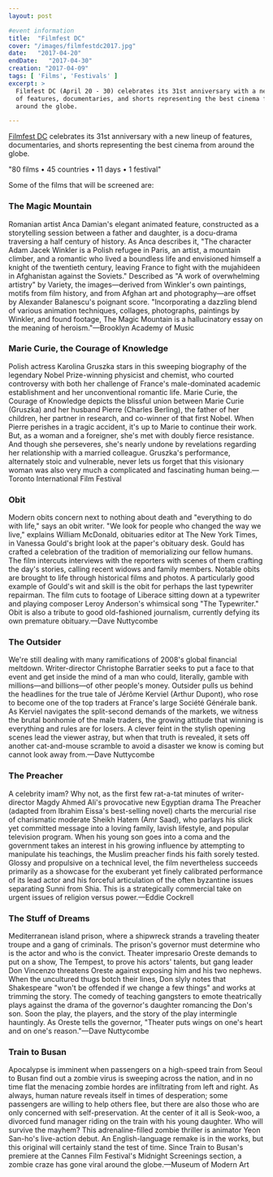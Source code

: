 ```yaml
---
layout: post

#event information
title:  "Filmfest DC"
cover: "/images/filmfestdc2017.jpg"
date:   "2017-04-20"
endDate:   "2017-04-30"
creation: "2017-04-09"
tags: [ 'Films', 'Festivals' ]
excerpt: >
  Filmfest DC (April 20 - 30) celebrates its 31st anniversary with a new lineup
  of features, documentaries, and shorts representing the best cinema from
  around the globe.

---
```


[Filmfest DC](http://www.filmfestdc.org/) celebrates its 31st anniversary
with a new lineup of features, documentaries, and shorts representing the
best cinema from around the globe.

"80 films • 45 countries • 11 days • 1 festival"

Some of the films that will be screened are:

### The Magic Mountain

Romanian artist Anca Damian's elegant animated feature, constructed as a
storytelling session between a father and daughter, is a docu-drama traversing a
half century of history. As Anca describes it, "The character Adam Jacek Winkler
is a Polish refugee in Paris, an artist, a mountain climber, and a romantic who
lived a boundless life and envisioned himself a knight of the twentieth century,
leaving France to fight with the mujahideen in Afghanistan against the Soviets."
Described as "A work of overwhelming artistry" by Variety, the images—derived
from Winkler's own paintings, motifs from film history, and from Afghan art and
photography—are offset by Alexander Balanescu's poignant score. "Incorporating a
dazzling blend of various animation techniques, collages, photographs, paintings
by Winkler, and found footage, The Magic Mountain is a hallucinatory essay on
the meaning of heroism."—Brooklyn Academy of Music

### Marie Curie, the Courage of Knowledge

Polish actress Karolina Gruszka stars in this sweeping biography of the
legendary Nobel Prize-winning physicist and chemist, who courted controversy
with both her challenge of France's male-dominated academic establishment and
her unconventional romantic life. Marie Curie, the Courage of Knowledge depicts
the blissful union between Marie Curie (Gruszka) and her husband Pierre (Charles
Berling), the father of her children, her partner in research, and co-winner of
that first Nobel. When Pierre perishes in a tragic accident, it's up to Marie to
continue their work. But, as a woman and a foreigner, she's met with doubly
fierce resistance. And though she perseveres, she's nearly undone by revelations
regarding her relationship with a married colleague. Gruszka's performance,
alternately stoic and vulnerable, never lets us forget that this visionary woman
was also very much a complicated and fascinating human being.—Toronto
International Film Festival

### Obit

Modern obits concern next to nothing about death and "everything to do with
life," says an obit writer. "We look for people who changed the way we live,"
explains William McDonald, obituaries editor at The New York Times, in Vanessa
Gould's bright look at the paper's obituary desk. Gould has crafted a
celebration of the tradition of memorializing our fellow humans. The film
intercuts interviews with the reporters with scenes of them crafting the day's
stories, calling recent widows and family members. Notable obits are brought to
life through historical films and photos. A particularly good example of Gould's
wit and skill is the obit for perhaps the last typewriter repairman. The film
cuts to footage of Liberace sitting down at a typewriter and playing composer
Leroy Anderson's whimsical song "The Typewriter." Obit is also a tribute to good
old-fashioned journalism, currently defying its own premature obituary.—Dave
Nuttycombe

### The Outsider

We're still dealing with many ramifications of 2008's global financial meltdown.
Writer-director Christophe Barratier seeks to put a face to that event and get
inside the mind of a man who could, literally, gamble with millions—and
billions—of other people's money. Outsider pulls us behind the headlines for the
true tale of Jérôme Kerviel (Arthur Dupont), who rose to become one of the top
traders at France's large Société Générale bank. As Kerviel navigates the
split-second demands of the markets, we witness the brutal bonhomie of the male
traders, the growing attitude that winning is everything and rules are for
losers. A clever feint in the stylish opening scenes lead the viewer astray, but
when that truth is revealed, it sets off another cat-and-mouse scramble to avoid
a disaster we know is coming but cannot look away from.—Dave Nuttycombe

### The Preacher

A celebrity imam? Why not, as the first few rat-a-tat minutes of writer-director
Magdy Ahmed Ali's provocative new Egyptian drama The Preacher (adapted from
Ibrahim Eissa's best-selling novel) charts the mercurial rise of charismatic
moderate Sheikh Hatem (Amr Saad), who parlays his slick yet committed message
into a loving family, lavish lifestyle, and popular television program. When his
young son goes into a coma and the government takes an interest in his growing
influence by attempting to manipulate his teachings, the Muslim preacher finds
his faith sorely tested. Glossy and propulsive on a technical level, the film
nevertheless succeeds primarily as a showcase for the exuberant yet finely
calibrated performance of its lead actor and his forceful articulation of the
often byzantine issues separating Sunni from Shia. This is a strategically
commercial take on urgent issues of religion versus power.—Eddie Cockrell

### The Stuff of Dreams

Mediterranean island prison, where a shipwreck strands a traveling theater
troupe and a gang of criminals. The prison's governor must determine who is the
actor and who is the convict. Theater impresario Oreste demands to put on a
show, The Tempest, to prove his actors' talents, but gang leader Don Vincenzo
threatens Oreste against exposing him and his two nephews. When the uncultured
thugs botch their lines, Don slyly notes that Shakespeare "won't be offended if
we change a few things" and works at trimming the story. The comedy of teaching
gangsters to emote theatrically plays against the drama of the governor's
daughter romancing the Don's son. Soon the play, the players, and the story of
the play intermingle hauntingly. As Oreste tells the governor, "Theater puts
wings on one's heart and on one's reason."—Dave Nuttycombe

### Train to Busan

Apocalypse is imminent when passengers on a high-speed train from Seoul to Busan
find out a zombie virus is sweeping across the nation, and in no time flat the
menacing zombie hordes are infiltrating from left and right. As always, human
nature reveals itself in times of desperation; some passengers are willing to
help others flee, but there are also those who are only concerned with
self-preservation. At the center of it all is Seok-woo, a divorced fund manager
riding on the train with his young daughter. Who will survive the mayhem? This
adrenaline-filled zombie thriller is animator Yeon San-ho's live-action debut.
An English-language remake is in the works, but this original will certainly
stand the test of time. Since Train to Busan's premiere at the Cannes Film
Festival's Midnight Screenings section, a zombie craze has gone viral around the
globe.—Museum of Modern Art
